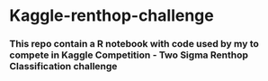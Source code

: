 # Kaggle-renthop-challenge
### This repo contain a R notebook with code used by my to compete in Kaggle Competition - Two Sigma Renthop Classification challenge
